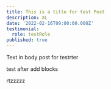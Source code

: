 ```yaml
---
title: This is a title for test Post
description: XL
date: '2022-02-16T09:00:00.000Z'
testimonial:
  role: testRole
published: true
---
```


Text in body post for testrter

test after add blocks

<Cta heading="test heading post after add blocks"/>

<Cta heading="test action"/>

rtzzzzz

<Cta/>

<Cta/>
